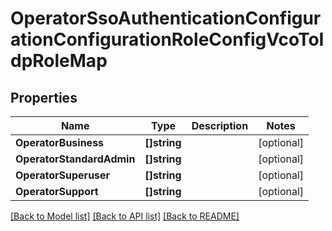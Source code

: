 # OperatorSsoAuthenticationConfigurationConfigurationRoleConfigVcoToIdpRoleMap

## Properties

Name | Type | Description | Notes
------------ | ------------- | ------------- | -------------
**OperatorBusiness** | **[]string** |  | [optional] 
**OperatorStandardAdmin** | **[]string** |  | [optional] 
**OperatorSuperuser** | **[]string** |  | [optional] 
**OperatorSupport** | **[]string** |  | [optional] 

[[Back to Model list]](../README.md#documentation-for-models) [[Back to API list]](../README.md#documentation-for-api-endpoints) [[Back to README]](../README.md)


